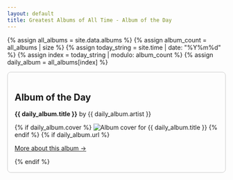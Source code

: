 ```yaml
---
layout: default
title: Greatest Albums of All Time - Album of the Day
---
```


{% assign all_albums = site.data.albums %}
{% assign album_count = all_albums | size %}
{% assign today_string = site.time | date: "%Y%m%d" %}
{% assign index = today_string | modulo: album_count %}
{% assign daily_album = all_albums[index] %}

<div class="album-of-the-day" style="border: 1px solid #ccc; padding: 1rem; border-radius: 0.5rem;">
  <h2>Album of the Day</h2>
  <p><strong>{{ daily_album.title }}</strong> by {{ daily_album.artist }}</p>
  {% if daily_album.cover %}
    <img src="{{ daily_album.cover }}" alt="Album cover for {{ daily_album.title }}" style="max-width: 100%; height: auto;">
  {% endif %}
  {% if daily_album.url %}
    <p><a href="{{ daily_album.url }}">More about this album →</a></p>
  {% endif %}
</div>
